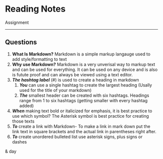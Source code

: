 # Reading Notes
Assignment

---
## Questions
1. **What Is Markdown?** Markdown is a simple markup langauge used to add style/formatting to text
2. **Why use Markdown?** Markdown is a very unverisal way to markup text and can be used for everything. It can be used on any device and is also is futute proof and can always be viewed using a text editor.
3. ***The hashtag label*** (#) is used to create a heading in markdown
   1. ***You*** can use a single hashtag to create the largest heading (Usally used for the title of your markdown)
   2. ***The*** smallest header can be created with six hashtags. Headings range from 1 to six hashtags (getting smaller with every hashtag added)
4. ***When*** making text bold or italicized for emphasis, it is best practice to use which symbol? The Asterisk symbol is best practice for creating those texts
5. ***To*** create a link with Markdown- To make a link in mark down put the link text in square brackets and the actual link in parentheses right after.
6. ***To*** create unordered bulleted list use asterisk signs, plus signs or dashes

& day
